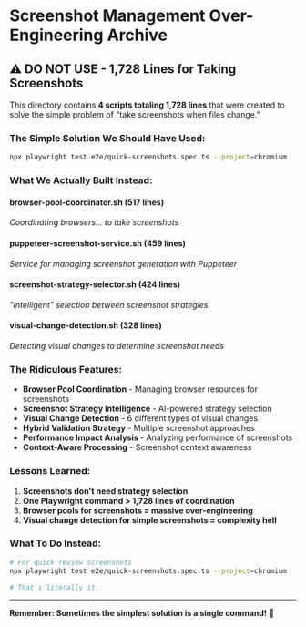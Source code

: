 # Screenshot Management Over-Engineering Archive

## ⚠️ DO NOT USE - 1,728 Lines for Taking Screenshots

This directory contains **4 scripts totaling 1,728 lines** that were created to solve the simple problem of "take screenshots when files change."

### The Simple Solution We Should Have Used:
```bash
npx playwright test e2e/quick-screenshots.spec.ts --project=chromium
```

### What We Actually Built Instead:

#### **browser-pool-coordinator.sh (517 lines)**
*Coordinating browsers... to take screenshots*

#### **puppeteer-screenshot-service.sh (459 lines)**  
*Service for managing screenshot generation with Puppeteer*

#### **screenshot-strategy-selector.sh (424 lines)**
*"Intelligent" selection between screenshot strategies*

#### **visual-change-detection.sh (328 lines)**
*Detecting visual changes to determine screenshot needs*

### The Ridiculous Features:
- **Browser Pool Coordination** - Managing browser resources for screenshots
- **Screenshot Strategy Intelligence** - AI-powered strategy selection
- **Visual Change Detection** - 6 different types of visual changes
- **Hybrid Validation Strategy** - Multiple screenshot approaches
- **Performance Impact Analysis** - Analyzing performance of screenshots
- **Context-Aware Processing** - Screenshot context awareness

### Lessons Learned:
1. **Screenshots don't need strategy selection**
2. **One Playwright command > 1,728 lines of coordination**
3. **Browser pools for screenshots = massive over-engineering**
4. **Visual change detection for simple screenshots = complexity hell**

### What To Do Instead:
```bash
# For quick review screenshots
npx playwright test e2e/quick-screenshots.spec.ts --project=chromium

# That's literally it.
```

---
**Remember: Sometimes the simplest solution is a single command!** 📸